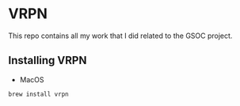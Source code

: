 # VRPN 
This repo contains all my work that I did related to the GSOC project.

## Installing VRPN

* MacOS

```
brew install vrpn
```